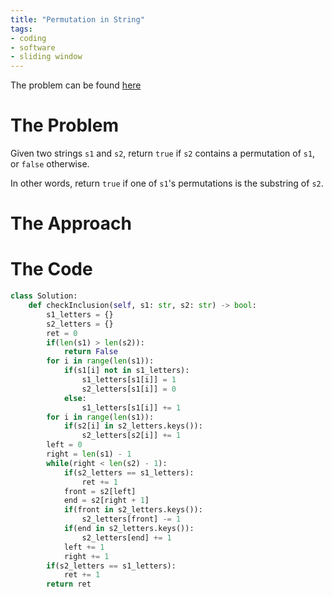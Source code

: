 ```yaml
---
title: "Permutation in String"
tags:
- coding
- software
- sliding window
---
```

The problem can be found [here](https://leetcode.com/problems/permutation-in-string/)

# The Problem
Given two strings `s1` and `s2`, return `true` if `s2` contains a permutation of `s1`, or `false` otherwise.

In other words, return `true` if one of `s1`'s permutations is the substring of `s2`.

# The Approach

# The Code

```py
class Solution:
    def checkInclusion(self, s1: str, s2: str) -> bool:
        s1_letters = {}
        s2_letters = {}
        ret = 0
        if(len(s1) > len(s2)):
            return False
        for i in range(len(s1)):
            if(s1[i] not in s1_letters):
                s1_letters[s1[i]] = 1
                s2_letters[s1[i]] = 0
            else:
                s1_letters[s1[i]] += 1
        for i in range(len(s1)):
            if(s2[i] in s2_letters.keys()):
                s2_letters[s2[i]] += 1
        left = 0
        right = len(s1) - 1
        while(right < len(s2) - 1):
            if(s2_letters == s1_letters):
                ret += 1
            front = s2[left]
            end = s2[right + 1]
            if(front in s2_letters.keys()):
                s2_letters[front] -= 1
            if(end in s2_letters.keys()):
                s2_letters[end] += 1
            left += 1
            right += 1
        if(s2_letters == s1_letters):
            ret += 1
        return ret
```